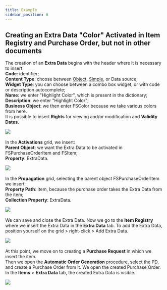 ```yaml
---
title: Example 
sidebar_position: 6
---
```


## Creating an Extra Data "Color" Activated in Item Registry and Purchase Order, but not in other documents

The creation of an **Extra Data** begins with the header where it is necessary to insert:                
**Code**: identifier;            
**Content Type**: choose between [Object](/docs/configurations/utility/extra-data/extradata/new-extradata-object), [Simple](/docs/configurations/utility/extra-data/extradata/new-extradata-simple), or Data source;       
**Widget Type**: you can choose between a combo box widget, or with code or description autocomplete;        
**Name**: we enter "Highlight Color", which is present in the dictionary;            
**Description**: we enter "Highlight Color";                        
**Business Object**: we then enter FSColor because we take various colors from here.         
It is possible to insert **Rights** for viewing and/or modification and **Validity Dates**.       

![](/img/it-it/configurations/utility/extradata/example/header.png) 

In the **Activations** grid, we insert:            
**Parent Object**: we want the Extra Data to be activated in FSPurchaseOrderItem and FSItem;           
**Property**: ExtraData.        

![](/img/it-it/configurations/utility/extradata/example/active.png) 

In the **Propagation** grid, selecting the parent object FSPurchaseOrderItem we insert:          
**Property Path**: Item, because the purchase order takes the Extra Data from the item;      
**Collection Property**: ExtraData.

![](/img/it-it/configurations/utility/extradata/example/prop.png) 

We can save and close the Extra Data.
Now we go to the **Item Registry** where we insert the Extra Data in the **Extra Data** tab. 
To add the Extra Data, position yourself on the grid > right-click > Add Extra Data.

![](/img/it-it/configurations/utility/extradata/example/item.png) 

At this point, we move on to creating a **Purchase Request** in which we insert the item.   
Then we open the **Automatic Order Generation** procedure, select the PD, and create a Purchase Order from it.
We open the created Purchase Order.
In the **Items** > **Extra Data** tab, the created Extra Data is visible.   

![](/img/it-it/configurations/utility/extradata/example/order.png)
